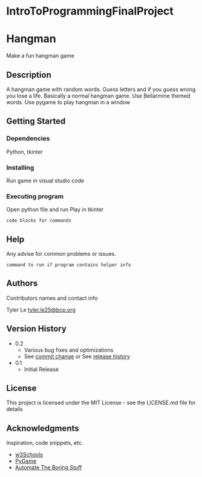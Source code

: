 # IntroToProgrammingFinalProject
# Hangman

Make a fun hangman game 

## Description

A hangman game with random words. Guess letters and if you guess wrong you lose a life. Basically a normal hangman game. Use Bellarmine themed words. Use pygame
to play hangman in a window

## Getting Started

### Dependencies

Python, tkinter

### Installing

Run game in visual studio code

### Executing program

Open python file and run
Play in tkinter

```
code blocks for commands
```

## Help

Any advise for common problems or issues.
```
command to run if program contains helper info
```

## Authors

Contributors names and contact info

Tyler Le
tyler.le25@bcp.org

## Version History

* 0.2
    * Various bug fixes and optimizations
    * See [commit change]() or See [release history]()
* 0.1
    * Initial Release

## License

This project is licensed under the MIT License - see the LICENSE.md file for details

## Acknowledgments

Inspiration, code snippets, etc.
* [w3Schools](https://www.w3schools.com/python/default.asp)
* [PyGame](https://www.pygame.org/docs/)
* [Automate The Boring Stuff](https://automatetheboringstuff.com/)
